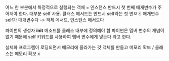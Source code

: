 어느 한 부분에서 특정적으로 실행되는 객체 = 인스턴스
반드시 첫 번째 매개변수가 주어저야 한다. 대부분 self 사용. 클래스 메서드는 반드시 self라는 첫 번ㅉㅐ 매개변수
self가 매개변수다 -> 객체 메서드, 인스턴스 메서드다

파이썬의 생성자 __init__ 메소드를 클래스 내부에 정의해야 함
파이썬은 멤버 변수의 개념이 없기 때문에 self 키워드를 사용하여 멤버 변수에게 넣는다 라고 한다.

실체화 프로그램이 로딩되면서 메모리에 올라가는 것
객체를 만들고 메모리 확보 / 클래스는 메모리 확보 x